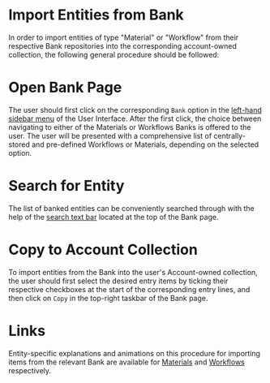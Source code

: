 # Import Entities from Bank

In order to import entities of type "Material" or "Workflow" from their respective Bank repositories into the corresponding account-owned collection, the following general procedure should be followed:

# Open Bank Page 

The user should first click on the corresponding `Bank` option in the [left-hand sidebar menu](/ui/universal/left-sidebar.md) of the User Interface. After the first click, the choice between navigating to either of the Materials or Workflows Banks is offered to the user. The user will be presented with a comprehensive list of centrally-stored and pre-defined Workflows or Materials, depending on the selected option.

# Search for Entity

The list of banked entities can be conveniently searched through with the help of the [search text bar](/entities-general/actions/search.md) <i class="zmdi zmdi-search zmdi-hc-border"></i> located at the top of the Bank page.

# Copy to Account Collection

To import entities from the Bank into the user's Account-owned collection, the user should first select the desired entry items by ticking their respective checkboxes at the start of the corresponding entry lines, and then click on `Copy` <i class="zmdi zmdi-copy zmdi-hc-border"></i> in the top-right taskbar of the Bank page.

# Links

Entity-specific explanations and animations on this procedure for importing items from the relevant Bank are available for [Materials](/materials/bank.md) and [Workflows](/workflows/bank.md) respectively.
